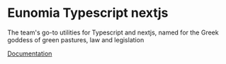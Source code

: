 # Eunomia Typescript nextjs
The team's go-to utilities for Typescript and nextjs, named for the Greek goddess of green pastures, law and legislation

[Documentation](https://adorkable.github.io/eunomia-typescript-nextjs/)
